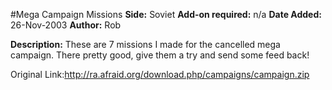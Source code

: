 #Mega Campaign Missions
**Side:** Soviet
**Add-on required:** n/a
**Date Added:** 26-Nov-2003
**Author:** Rob

**Description:** These are 7 missions I made for the cancelled mega campaign. There pretty good, give them a try and send some feed back!

Original Link:http://ra.afraid.org/download.php/campaigns/campaign.zip
